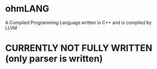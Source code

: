 # ohmLANG

A Compiled Programming Language written in C++ and is compiled by LLVM

# CURRENTLY NOT FULLY WRITTEN (only parser is written)
